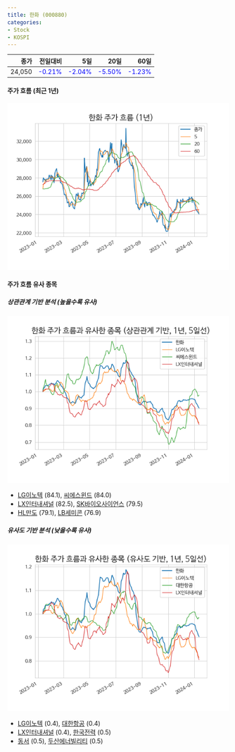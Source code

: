 ```yaml
---
title: 한화 (000880)
categories:
- Stock
- KOSPI
---
```


|종가|전일대비|5일|20일|60일|
|---:|-------:|--:|---:|---:|
|24,050|<span style="color: blue">-0.21%</span>|<span style="color: blue">-2.04%</span>|<span style="color: blue">-5.50%</span>|<span style="color: blue">-1.23%</span>|

<!-- more -->


#### 주가 흐름 (최근 1년)
![000880](/assets/images/stock/000880.png)


#### 주가 흐름 유사 종목


##### 상관관계 기반 분석 (높을수록 유사)
![000880](/assets/images/stock/000880_corr.png)
- [LG이노텍](/011070/) (84.1), [씨에스윈드](/112610/) (84.0)
- [LX인터내셔널](/001120/) (82.5), [SK바이오사이언스](/302440/) (79.5)
- [HL만도](/204320/) (79.1), [LB세미콘](/061970/) (76.9)


##### 유사도 기반 분석 (낮을수록 유사)	
![000880](/assets/images/stock/000880_sim.png)
- [LG이노텍](/011070/) (0.4), [대한항공](/003490/) (0.4)
- [LX인터내셔널](/001120/) (0.4), [한국전력](/015760/) (0.5)
- [동서](/026960/) (0.5), [두산에너빌리티](/034020/) (0.5)